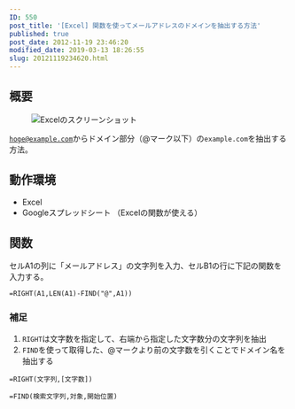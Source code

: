 ```yaml
---
ID: 550
post_title: '[Excel] 関数を使ってメールアドレスのドメインを抽出する方法'
published: true
post_date: 2012-11-19 23:46:20
modified_date: 2019-03-13 18:26:55
slug: 20121119234620.html
---
```

<h2>概要</h2>

<figure>
<img src="https://i.imgur.com/tiqSeQC.png" alt="Excelのスクリーンショット" title="Excelを使ってメールアドレスからドメインを抽出する" />
</figure>

<code>hoge@example.com</code>からドメイン部分（@マーク以下）の<code>example.com</code>を抽出する方法。

<h2>動作環境</h2>

<ul>
<li>Excel</li>
<li>Googleスプレッドシート
（Excelの関数が使える）</li>
</ul>

<!--more-->

<h2>関数</h2>

セルA1の列に「メールアドレス」の文字列を入力、セルB1の行に下記の関数を入力する。

<pre><code>=RIGHT(A1,LEN(A1)-FIND("@",A1))
</code></pre>

<h3>補足</h3>

<ol>
<li><code>RIGHT</code>は文字数を指定して、右端から指定した文字数分の文字列を抽出</li>
<li><code>FIND</code>を使って取得した、@マークより前の文字数を引くことでドメイン名を抽出する</li>
</ol>

<pre><code>=RIGHT(文字列,[文字数])
</code></pre>

<pre><code>=FIND(検索文字列,対象,開始位置)
</code></pre>